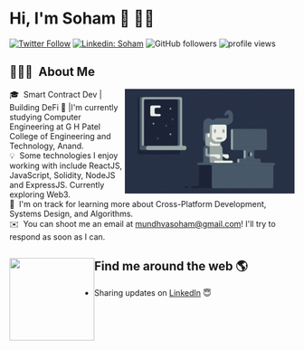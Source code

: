 # Hi, I'm Soham  👋 👨‍💻

[![Twitter Follow](https://img.shields.io/twitter/follow/mundhva_soham?label=Follow)](https://twitter.com/intent/follow?screen_name=mundhva_soham)
[![Linkedin: Soham](https://img.shields.io/badge/-Soham-blue?style=flat-square&logo=Linkedin&logoColor=white&link=https://www.linkedin.com/in/sohammundhva/)](https://www.linkedin.com/in/sohammundhva/)
![GitHub followers](https://img.shields.io/github/followers/MundhvaSoham?label=Follow&style=social)
<img alt = "profile views" src="https://komarev.com/ghpvc/?username=MundhvaSoham&color=brightgreen">  




## 👨🏻‍💻 &nbsp;About Me

<img alt="Night Coding" src="https://raw.githubusercontent.com/AVS1508/AVS1508/master/assets/Night-Coding.gif" align="right"/>

🎓 &nbsp;Smart Contract Dev | Building DeFi 🔨 |I'm currently studying Computer Engineering at G H Patel College of Engineering and Technology, Anand.\
💡 &nbsp;Some technologies I enjoy working with include ReactJS, JavaScript, Solidity, NodeJS and ExpressJS. Currently exploring Web3.\
🌱 &nbsp;I'm on track for learning more about Cross-Platform Development, Systems Design, and Algorithms.\
✉️ &nbsp;You can shoot me an email at mundhvasoham@gmail.com! I'll try to respond as soon as I can.



## Find me around the web 🌎 <a href=https://in.linkedin.com/in/sohammundhva><img align="left" width="150" height="146" src="https://github.com/M0nica/M0nica/blob/main/octomonica/m0nica-octocat-rotating.gif?raw=true"></a>
- Sharing updates on <a href="https://www.linkedin.com/in/sohammundhva/">LinkedIn</a> 😇
<!---
- Struggling on <a href="https://www.leetcode.com/tanyarajhans7/">LeetCode</a> 😍
- Practising on <a href="https://www.codeforces.com/profile/tanyarajhans7/">Codeforces</a> 🙃
## Watch my contributions get eaten by a snake 🐍
![snake gif](https://github.com/tanyarajhans/Actions/blob/output/github-contribution-grid-snake.svg)
<!---
MundhvaSoham/MundhvaSoham is a ✨ special ✨ repository because its `README.md` (this file) appears on your GitHub profile.
You can click the Preview link to take a look at your changes.
--->
